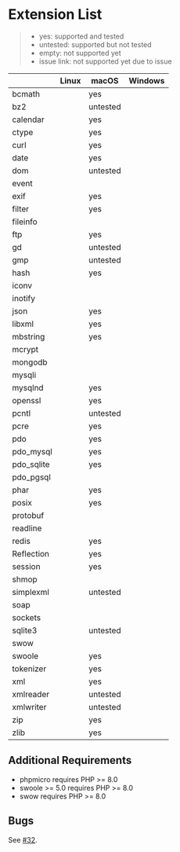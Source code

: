 # Extension List

> - yes: supported and tested
> - untested: supported but not tested
> - empty: not supported yet
> - issue link: not supported yet due to issue

|            | Linux | macOS    | Windows |
|------------|-------|----------|---------|
| bcmath     |       | yes      |         |
| bz2        |       | untested |         |
| calendar   |       | yes      |         |
| ctype      |       | yes      |         |
| curl       |       | yes      |         |
| date       |       | yes      |         | 
| dom        |       | untested |         |
| event      |       |          |         |
| exif       |       | yes      |         |
| filter     |       | yes      |         |
| fileinfo   |       |          |         |
| ftp        |       | yes      |         |
| gd         |       | untested |         |
| gmp        |       | untested |         |
| hash       |       | yes      |         |
| iconv      |       |          |         |
| inotify    |       |          |         |
| json       |       | yes      |         |
| libxml     |       | yes      |         |
| mbstring   |       | yes      |         |
| mcrypt     |       |          |         |
| mongodb    |       |          |         |
| mysqli     |       |          |         |
| mysqlnd    |       | yes      |         |
| openssl    |       | yes      |         |
| pcntl      |       | untested |         |
| pcre       |       | yes      |         |
| pdo        |       | yes      |         |
| pdo_mysql  |       | yes      |         |
| pdo_sqlite |       | yes      |         |
| pdo_pgsql  |       |          |         |
| phar       |       | yes      |         |
| posix      |       | yes      |         |
| protobuf   |       |          |         |
| readline   |       |          |         |
| redis      |       | yes      |         |
| Reflection |       | yes      |         |
| session    |       | yes      |         |
| shmop      |       |          |         |
| simplexml  |       | untested |         |
| soap       |       |          |         |
| sockets    |       |          |         |
| sqlite3    |       | untested |         |
| swow       |       |          |         |
| swoole     |       | yes      |         |
| tokenizer  |       | yes      |         |
| xml        |       | yes      |         |
| xmlreader  |       | untested |         |
| xmlwriter  |       | untested |         |
| zip        |       | yes      |         |
| zlib       |       | yes      |         |

## Additional Requirements

- phpmicro requires PHP >= 8.0
- swoole >= 5.0 requires PHP >= 8.0
- swow requires PHP >= 8.0

## Bugs

See [#32](https://github.com/crazywhalecc/static-php-cli/issues/32).
